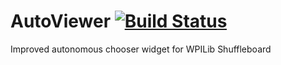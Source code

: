 # AutoViewer [![Build Status](https://travis-ci.org/teamhyper/AutoViewer.svg?branch=master)](https://travis-ci.org/teamhyper/AutoViewer)
Improved autonomous chooser widget for WPILib Shuffleboard
